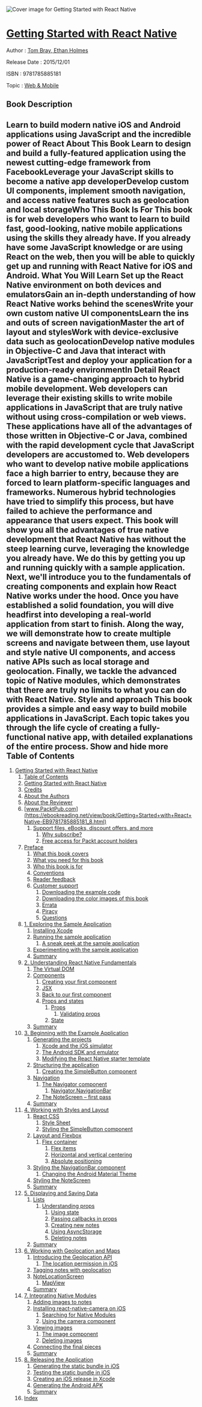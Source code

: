 ![Cover image for Getting Started with React Native](https://imgdetail.ebookreading.net/cover/cover/web_mobile/EB9781785885181.jpg)

[Getting Started with React Native](https://ebookreading.net/view/book/Getting+Started+with+React+Native-EB9781785885181_1.html "Getting Started with React Native")
====================================================================================================================

Author : [Tom Bray](https://ebookreading.net/search/author/Tom+Bray),[ Ethan Holmes](https://ebookreading.net/search/author/+Ethan+Holmes)

Release Date : 2015/12/01

ISBN : 9781785885181

Topic : [Web & Mobile](https://ebookreading.net/search/category/web-mobile)

Book Description
-----------------

 Learn to build modern native iOS and Android applications using JavaScript and the incredible power of React
About This Book
Learn to design and build a fully-featured application using the newest cutting-edge framework from FacebookLeverage your JavaScript skills to become a native app developerDevelop custom UI components, implement smooth navigation, and access native features such as geolocation and local storageWho This Book Is For
This book is for web developers who want to learn to build fast, good-looking, native mobile applications using the skills they already have. If you already have some JavaScript knowledge or are using React on the web, then you will be able to quickly get up and running with React Native for iOS and Android.
What You Will Learn
Set up the React Native environment on both devices and emulatorsGain an in-depth understanding of how React Native works behind the scenesWrite your own custom native UI componentsLearn the ins and outs of screen navigationMaster the art of layout and stylesWork with device-exclusive data such as geolocationDevelop native modules in Objective-C and Java that interact with JavaScriptTest and deploy your application for a production-ready environmentIn Detail
React Native is a game-changing approach to hybrid mobile development. Web developers can leverage their existing skills to write mobile applications in JavaScript that are truly native without using cross-compilation or web views. These applications have all of the advantages of those written in Objective-C or Java, combined with the rapid development cycle that JavaScript developers are accustomed to.
Web developers who want to develop native mobile applications face a high barrier to entry, because they are forced to learn platform-specific languages and frameworks. Numerous hybrid technologies have tried to simplify this process, but have failed to achieve the performance and appearance that users expect.
This book will show you all the advantages of true native development that React Native has without the steep learning curve, leveraging the knowledge you already have. We do this by getting you up and running quickly with a sample application. Next, we'll introduce you to the fundamentals of creating components and explain how React Native works under the hood. Once you have established a solid foundation, you will dive headfirst into developing a real-world application from start to finish. Along the way, we will demonstrate how to create multiple screens and navigate between them, use layout and style native UI components, and access native APIs such as local storage and geolocation. Finally, we tackle the advanced topic of Native modules, which demonstrates that there are truly no limits to what you can do with React Native.
Style and approach
This book provides a simple and easy way to build mobile applications in JavaScript. Each topic takes you through the life cycle of creating a fully-functional native app, with detailed explanations of the entire process.
        Show and hide more                
Table of Contents
-----------------

1. [Getting Started with React Native](https://ebookreading.net/view/book/Getting+Started+with+React+Native-EB9781785885181_3.html)
    1. [Table of Contents](https://ebookreading.net/view/book/Getting+Started+with+React+Native-EB9781785885181_2.html)
    1. [Getting Started with React Native](https://ebookreading.net/view/book/Getting+Started+with+React+Native-EB9781785885181_4.html)
    1. [Credits](https://ebookreading.net/view/book/Getting+Started+with+React+Native-EB9781785885181_5.html)
    1. [About the Authors](https://ebookreading.net/view/book/Getting+Started+with+React+Native-EB9781785885181_6.html)
    1. [About the Reviewer](https://ebookreading.net/view/book/Getting+Started+with+React+Native-EB9781785885181_7.html)
    1. [www.PacktPub.com](https://ebookreading.net/view/book/Getting+Started+with+React+Native-EB9781785885181_8.html)
        1. [Support files, eBooks, discount offers, and more](https://ebookreading.net/view/book/Getting+Started+with+React+Native-EB9781785885181_8.html#ch00lvl1sec01)
            1. [Why subscribe?](https://ebookreading.net/view/book/Getting+Started+with+React+Native-EB9781785885181_8.html#ch00lvl2sec01)
            1. [Free access for Packt account holders](https://ebookreading.net/view/book/Getting+Started+with+React+Native-EB9781785885181_8.html#ch00lvl2sec02)
    1. [Preface](https://ebookreading.net/view/book/Getting+Started+with+React+Native-EB9781785885181_9.html)
        1. [What this book covers](https://ebookreading.net/view/book/Getting+Started+with+React+Native-EB9781785885181_9.html#ch00lvl1sec02)
        1. [What you need for this book](https://ebookreading.net/view/book/Getting+Started+with+React+Native-EB9781785885181_10.html)
        1. [Who this book is for](https://ebookreading.net/view/book/Getting+Started+with+React+Native-EB9781785885181_11.html)
        1. [Conventions](https://ebookreading.net/view/book/Getting+Started+with+React+Native-EB9781785885181_12.html)
        1. [Reader feedback](https://ebookreading.net/view/book/Getting+Started+with+React+Native-EB9781785885181_13.html)
        1. [Customer support](https://ebookreading.net/view/book/Getting+Started+with+React+Native-EB9781785885181_14.html)
            1. [Downloading the example code](https://ebookreading.net/view/book/Getting+Started+with+React+Native-EB9781785885181_14.html#ch00lvl2sec03)
            1. [Downloading the color images of this book](https://ebookreading.net/view/book/Getting+Started+with+React+Native-EB9781785885181_14.html#ch00lvl2sec04)
            1. [Errata](https://ebookreading.net/view/book/Getting+Started+with+React+Native-EB9781785885181_14.html#ch00lvl2sec05)
            1. [Piracy](https://ebookreading.net/view/book/Getting+Started+with+React+Native-EB9781785885181_14.html#ch00lvl2sec06)
            1. [Questions](https://ebookreading.net/view/book/Getting+Started+with+React+Native-EB9781785885181_14.html#ch00lvl2sec07)
    1. [1. Exploring the Sample Application](https://ebookreading.net/view/book/Getting+Started+with+React+Native-EB9781785885181_15.html)
        1. [Installing Xcode](https://ebookreading.net/view/book/Getting+Started+with+React+Native-EB9781785885181_15.html#ch01lvl1sec08)
        1. [Running the sample application](https://ebookreading.net/view/book/Getting+Started+with+React+Native-EB9781785885181_16.html)
            1. [A sneak peek at the sample application](https://ebookreading.net/view/book/Getting+Started+with+React+Native-EB9781785885181_16.html#ch01lvl2sec08)
        1. [Experimenting with the sample application](https://ebookreading.net/view/book/Getting+Started+with+React+Native-EB9781785885181_17.html)
        1. [Summary](https://ebookreading.net/view/book/Getting+Started+with+React+Native-EB9781785885181_18.html)
    1. [2. Understanding React Native Fundamentals](https://ebookreading.net/view/book/Getting+Started+with+React+Native-EB9781785885181_19.html)
        1. [The Virtual DOM](https://ebookreading.net/view/book/Getting+Started+with+React+Native-EB9781785885181_19.html#ch02lvl1sec12)
        1. [Components](https://ebookreading.net/view/book/Getting+Started+with+React+Native-EB9781785885181_20.html)
            1. [Creating your first component](https://ebookreading.net/view/book/Getting+Started+with+React+Native-EB9781785885181_20.html#ch02lvl2sec09)
            1. [JSX](https://ebookreading.net/view/book/Getting+Started+with+React+Native-EB9781785885181_20.html#ch02lvl2sec10)
            1. [Back to our first component](https://ebookreading.net/view/book/Getting+Started+with+React+Native-EB9781785885181_20.html#ch02lvl2sec11)
            1. [Props and states](https://ebookreading.net/view/book/Getting+Started+with+React+Native-EB9781785885181_20.html#ch02lvl2sec12)
                1. [Props](https://ebookreading.net/view/book/Getting+Started+with+React+Native-EB9781785885181_20.html#ch02lvl3sec01)
                    1. [Validating props](https://ebookreading.net/view/book/Getting+Started+with+React+Native-EB9781785885181_20.html#ch02lvl4sec01)
                1. [State](https://ebookreading.net/view/book/Getting+Started+with+React+Native-EB9781785885181_20.html#ch02lvl3sec02)
        1. [Summary](https://ebookreading.net/view/book/Getting+Started+with+React+Native-EB9781785885181_21.html)
    1. [3. Beginning with the Example Application](https://ebookreading.net/view/book/Getting+Started+with+React+Native-EB9781785885181_22.html)
        1. [Generating the projects](https://ebookreading.net/view/book/Getting+Started+with+React+Native-EB9781785885181_22.html#ch03lvl1sec15)
            1. [Xcode and the iOS simulator](https://ebookreading.net/view/book/Getting+Started+with+React+Native-EB9781785885181_22.html#ch03lvl2sec13)
            1. [The Android SDK and emulator](https://ebookreading.net/view/book/Getting+Started+with+React+Native-EB9781785885181_22.html#ch03lvl2sec14)
            1. [Modifying the React Native starter template](https://ebookreading.net/view/book/Getting+Started+with+React+Native-EB9781785885181_22.html#ch03lvl2sec15)
        1. [Structuring the application](https://ebookreading.net/view/book/Getting+Started+with+React+Native-EB9781785885181_23.html)
            1. [Creating the SimpleButton component](https://ebookreading.net/view/book/Getting+Started+with+React+Native-EB9781785885181_23.html#ch03lvl2sec16)
        1. [Navigation](https://ebookreading.net/view/book/Getting+Started+with+React+Native-EB9781785885181_24.html)
            1. [The Navigator component](https://ebookreading.net/view/book/Getting+Started+with+React+Native-EB9781785885181_24.html#ch03lvl2sec17)
                1. [Navigator.NavigationBar](https://ebookreading.net/view/book/Getting+Started+with+React+Native-EB9781785885181_24.html#ch03lvl3sec03)
            1. [The NoteScreen – first pass](https://ebookreading.net/view/book/Getting+Started+with+React+Native-EB9781785885181_24.html#ch03lvl2sec18)
        1. [Summary](https://ebookreading.net/view/book/Getting+Started+with+React+Native-EB9781785885181_25.html)
    1. [4. Working with Styles and Layout](https://ebookreading.net/view/book/Getting+Started+with+React+Native-EB9781785885181_26.html)
        1. [React CSS](https://ebookreading.net/view/book/Getting+Started+with+React+Native-EB9781785885181_26.html#ch04lvl1sec19)
            1. [Style Sheet](https://ebookreading.net/view/book/Getting+Started+with+React+Native-EB9781785885181_26.html#ch04lvl2sec19)
            1. [Styling the SimpleButton component](https://ebookreading.net/view/book/Getting+Started+with+React+Native-EB9781785885181_26.html#ch04lvl2sec20)
        1. [Layout and Flexbox](https://ebookreading.net/view/book/Getting+Started+with+React+Native-EB9781785885181_27.html)
            1. [Flex container](https://ebookreading.net/view/book/Getting+Started+with+React+Native-EB9781785885181_27.html#ch04lvl2sec21)
                1. [Flex items](https://ebookreading.net/view/book/Getting+Started+with+React+Native-EB9781785885181_27.html#ch04lvl3sec04)
                1. [Horizontal and vertical centering](https://ebookreading.net/view/book/Getting+Started+with+React+Native-EB9781785885181_27.html#ch04lvl3sec05)
                1. [Absolute positioning](https://ebookreading.net/view/book/Getting+Started+with+React+Native-EB9781785885181_27.html#ch04lvl3sec06)
        1. [Styling the NavigationBar component](https://ebookreading.net/view/book/Getting+Started+with+React+Native-EB9781785885181_28.html)
            1. [Changing the Android Material Theme](https://ebookreading.net/view/book/Getting+Started+with+React+Native-EB9781785885181_28.html#ch04lvl2sec22)
        1. [Styling the NoteScreen](https://ebookreading.net/view/book/Getting+Started+with+React+Native-EB9781785885181_29.html)
        1. [Summary](https://ebookreading.net/view/book/Getting+Started+with+React+Native-EB9781785885181_30.html)
    1. [5. Displaying and Saving Data](https://ebookreading.net/view/book/Getting+Started+with+React+Native-EB9781785885181_31.html)
        1. [Lists](https://ebookreading.net/view/book/Getting+Started+with+React+Native-EB9781785885181_31.html#ch05lvl1sec24)
            1. [Understanding props](https://ebookreading.net/view/book/Getting+Started+with+React+Native-EB9781785885181_31.html#ch05lvl2sec23)
                1. [Using state](https://ebookreading.net/view/book/Getting+Started+with+React+Native-EB9781785885181_31.html#ch05lvl3sec07)
                1. [Passing callbacks in props](https://ebookreading.net/view/book/Getting+Started+with+React+Native-EB9781785885181_31.html#ch05lvl3sec08)
                1. [Creating new notes](https://ebookreading.net/view/book/Getting+Started+with+React+Native-EB9781785885181_31.html#ch05lvl3sec09)
                1. [Using AsyncStorage](https://ebookreading.net/view/book/Getting+Started+with+React+Native-EB9781785885181_31.html#ch05lvl3sec10)
                1. [Deleting notes](https://ebookreading.net/view/book/Getting+Started+with+React+Native-EB9781785885181_31.html#ch05lvl3sec11)
        1. [Summary](https://ebookreading.net/view/book/Getting+Started+with+React+Native-EB9781785885181_32.html)
    1. [6. Working with Geolocation and Maps](https://ebookreading.net/view/book/Getting+Started+with+React+Native-EB9781785885181_33.html)
        1. [Introducing the Geolocation API](https://ebookreading.net/view/book/Getting+Started+with+React+Native-EB9781785885181_33.html#ch06lvl1sec26)
            1. [The location permission in iOS](https://ebookreading.net/view/book/Getting+Started+with+React+Native-EB9781785885181_33.html#ch06lvl2sec24)
        1. [Tagging notes with geolocation](https://ebookreading.net/view/book/Getting+Started+with+React+Native-EB9781785885181_34.html)
        1. [NoteLocationScreen](https://ebookreading.net/view/book/Getting+Started+with+React+Native-EB9781785885181_35.html)
            1. [MapView](https://ebookreading.net/view/book/Getting+Started+with+React+Native-EB9781785885181_35.html#ch06lvl2sec25)
        1. [Summary](https://ebookreading.net/view/book/Getting+Started+with+React+Native-EB9781785885181_36.html)
    1. [7. Integrating Native Modules](https://ebookreading.net/view/book/Getting+Started+with+React+Native-EB9781785885181_37.html)
        1. [Adding images to notes](https://ebookreading.net/view/book/Getting+Started+with+React+Native-EB9781785885181_37.html#ch07lvl1sec30)
        1. [Installing react-native-camera on iOS](https://ebookreading.net/view/book/Getting+Started+with+React+Native-EB9781785885181_38.html)
            1. [Searching for Native Modules](https://ebookreading.net/view/book/Getting+Started+with+React+Native-EB9781785885181_38.html#ch07lvl2sec26)
            1. [Using the camera component](https://ebookreading.net/view/book/Getting+Started+with+React+Native-EB9781785885181_38.html#ch07lvl2sec27)
        1. [Viewing images](https://ebookreading.net/view/book/Getting+Started+with+React+Native-EB9781785885181_39.html)
            1. [The image component](https://ebookreading.net/view/book/Getting+Started+with+React+Native-EB9781785885181_39.html#ch07lvl2sec28)
            1. [Deleting images](https://ebookreading.net/view/book/Getting+Started+with+React+Native-EB9781785885181_39.html#ch07lvl2sec29)
        1. [Connecting the final pieces](https://ebookreading.net/view/book/Getting+Started+with+React+Native-EB9781785885181_40.html)
        1. [Summary](https://ebookreading.net/view/book/Getting+Started+with+React+Native-EB9781785885181_41.html)
    1. [8. Releasing the Application](https://ebookreading.net/view/book/Getting+Started+with+React+Native-EB9781785885181_42.html)
        1. [Generating the static bundle in iOS](https://ebookreading.net/view/book/Getting+Started+with+React+Native-EB9781785885181_42.html#ch08lvl1sec35)
        1. [Testing the static bundle in iOS](https://ebookreading.net/view/book/Getting+Started+with+React+Native-EB9781785885181_43.html)
        1. [Creating an iOS release in Xcode](https://ebookreading.net/view/book/Getting+Started+with+React+Native-EB9781785885181_44.html)
        1. [Generating the Android APK](https://ebookreading.net/view/book/Getting+Started+with+React+Native-EB9781785885181_45.html)
        1. [Summary](https://ebookreading.net/view/book/Getting+Started+with+React+Native-EB9781785885181_46.html)
    1. [Index](https://ebookreading.net/view/book/Getting+Started+with+React+Native-EB9781785885181_47.html)
